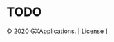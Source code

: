# TODO

:copyright: 2020 GXApplications. | [License](https://github.com/gxapplications/teleinfo-js/blob/master/LICENSE) ]
